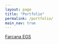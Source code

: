 ```yaml
---
layout: page
title: "Portfolio"
permalink: /portfolio/
main_nav: true
---
```


[Farcana EGS](../data/UT_The_Scola_Tower)